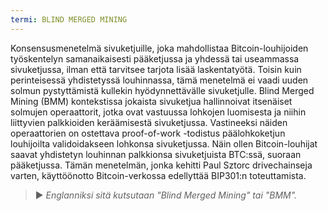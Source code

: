 ```yaml
---
termi: BLIND MERGED MINING
---
```


Konsensusmenetelmä sivuketjuille, joka mahdollistaa Bitcoin-louhijoiden työskentelyn samanaikaisesti pääketjussa ja yhdessä tai useammassa sivuketjussa, ilman että tarvitsee tarjota lisää laskentatyötä. Toisin kuin perinteisessä yhdistetyssä louhinnassa, tämä menetelmä ei vaadi uuden solmun pystyttämistä kullekin hyödynnettävälle sivuketjulle. Blind Merged Mining (BMM) kontekstissa jokaista sivuketjua hallinnoivat itsenäiset solmujen operaattorit, jotka ovat vastuussa lohkojen luomisesta ja niihin liittyvien palkkioiden keräämisestä sivuketjussa. Vastineeksi näiden operaattorien on ostettava proof-of-work -todistus päälohkoketjun louhijoilta validoidakseen lohkonsa sivuketjussa. Näin ollen Bitcoin-louhijat saavat yhdistetyn louhinnan palkkionsa sivuketjuista BTC:ssä, suoraan pääketjussa. Tämän menetelmän, jonka kehitti Paul Sztorc drivechainseja varten, käyttöönotto Bitcoin-verkossa edellyttää BIP301:n toteuttamista.

> ► *Englanniksi sitä kutsutaan "Blind Merged Mining" tai "BMM".*